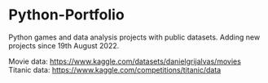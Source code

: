 # Python-Portfolio

Python games and data analysis projects with public datasets. Adding new projects since 19th August 2022.

Movie data: https://www.kaggle.com/datasets/danielgrijalvas/movies
Titanic data: https://www.kaggle.com/competitions/titanic/data
